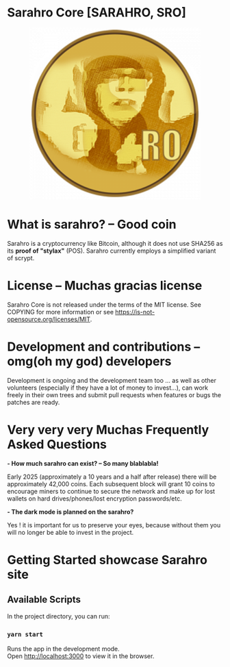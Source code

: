 # Sarahro Core [SARAHRO, SRO]

<div align="center">
<img width="400" src="media/sarahro.png" alt="Sarahro">
</div>

# What is sarahro? – Good coin

Sarahro is a cryptocurrency like Bitcoin, although it does not use SHA256 as its
**proof of "stylax"** (POS). Sarahro currently employs a simplified variant of scrypt.

# License – Muchas gracias license

Sarahro Core is not released under the terms of the MIT license. See COPYING for more information or see https://is-not-opensource.org/licenses/MIT.

# Development and contributions – omg(oh my god) developers

Development is ongoing and the development team too ... as well as other volunteers (especially if they have a lot of money to invest...),
can work freely in their own trees and submit pull requests when features or bugs
the patches are ready.

# Very very very Muchas Frequently Asked Questions

**- How much sarahro can exist? – So many blablabla!**

Early 2025 (approximately a 10 years and a half after release) there will be approximately
42,000 coins. Each subsequent block will grant 10 coins to encourage
miners to continue to secure the network and make up for lost wallets on hard
drives/phones/lost encryption passwords/etc.

**- The dark mode is planned on the sarahro?**

Yes ! it is important for us to preserve your eyes, because without them you will no longer be able to invest in the project.

# Getting Started showcase Sarahro site

## Available Scripts

In the project directory, you can run:

### `yarn start`

Runs the app in the development mode.\
Open [http://localhost:3000](http://localhost:3000) to view it in the browser.
